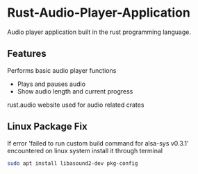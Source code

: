 # Rust-Audio-Player-Application
Audio player application built in the rust programming language. 
## Features
Performs basic audio player functions
- Plays and pauses audio
- Show audio length and current progress

rust.audio website used for audio related crates

## Linux Package Fix
If error 'failed to run custom build command for alsa-sys v0.3.1' encountered on linux system install it through terminal

```bash
sudo apt install libasound2-dev pkg-config
```
